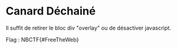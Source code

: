 # Canard Déchainé

Il suffit de retirer le bloc div "overlay" ou de désactiver javascript.

Flag : NBCTF{#FreeTheWeb}
